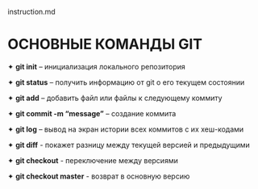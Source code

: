 instruction.md

# **ОСНОВНЫЕ КОМАНДЫ GIT**

✦	**git init** – инициализация локального репозитория

✦	**git status** – получить информацию от git о его текущем состоянии

✦	**git add** – добавить файл или файлы к следующему коммиту

✦	**git commit -m “message”** – создание коммита

✦	**git log** – вывод на экран истории всех коммитов с их хеш-кодами

✦   **git diff** - покажет разницу между текущей версией и предыдущими

✦   **git checkout**  - переключение между версиями 

✦   **git checkout master** - возврат в основную версию